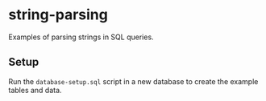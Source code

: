 # string-parsing
Examples of parsing strings in SQL queries.

## Setup
Run the `database-setup.sql` script in a new database to create the example tables and data.